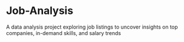 # Job-Analysis
A data analysis project exploring job listings to uncover insights on top companies, in-demand skills, and salary trends
